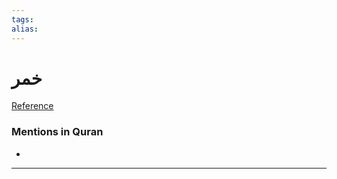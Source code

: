 ```yaml
---
tags: 
alias: 
---
```


# خمر

[Reference](https://corpus.quran.com/concept.jsp?id=wine)

### Mentions in Quran
- 

---


